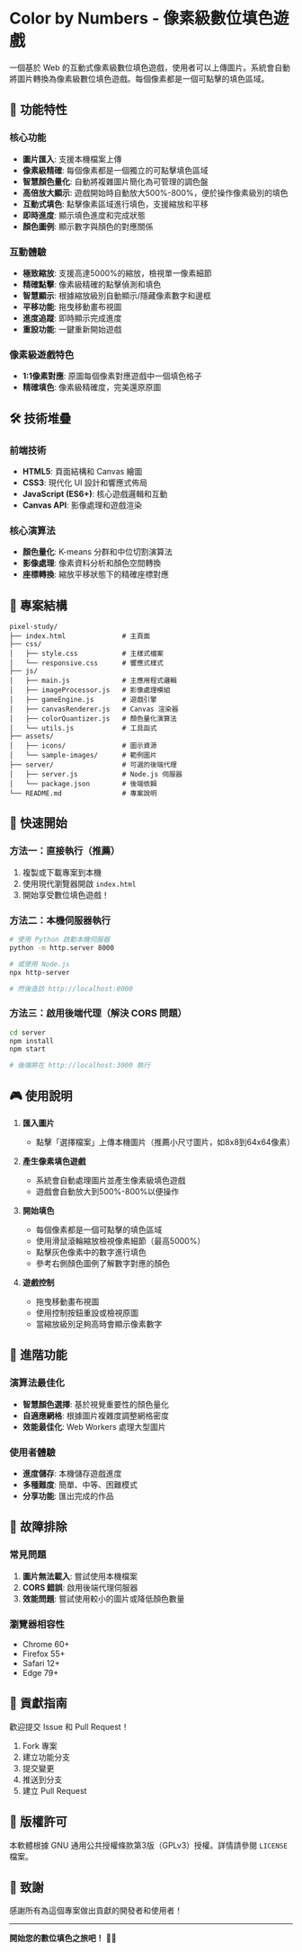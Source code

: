 # Color by Numbers - 像素級數位填色遊戲

一個基於 Web 的互動式像素級數位填色遊戲，使用者可以上傳圖片。系統會自動將圖片轉換為像素級數位填色遊戲。每個像素都是一個可點擊的填色區域。

## 🎨 功能特性

### 核心功能
- **圖片匯入**: 支援本機檔案上傳
- **像素級精確**: 每個像素都是一個獨立的可點擊填色區域
- **智慧顏色量化**: 自動將複雜圖片簡化為可管理的調色盤
- **高倍放大顯示**: 遊戲開始時自動放大500%-800%，便於操作像素級別的填色
- **互動式填色**: 點擊像素區域進行填色，支援縮放和平移
- **即時進度**: 顯示填色進度和完成狀態
- **顏色圖例**: 顯示數字與顏色的對應關係

### 互動體驗
- **極致縮放**: 支援高達5000%的縮放，檢視單一像素細節
- **精確點擊**: 像素級精確的點擊偵測和填色
- **智慧顯示**: 根據縮放級別自動顯示/隱藏像素數字和邊框
- **平移功能**: 拖曳移動畫布視圖
- **進度追蹤**: 即時顯示完成進度
- **重設功能**: 一鍵重新開始遊戲

### 像素級遊戲特色
- **1:1像素對應**: 原圖每個像素對應遊戲中一個填色格子
- **精確填色**: 像素級精確度，完美還原原圖

## 🛠️ 技術堆疊

### 前端技術
- **HTML5**: 頁面結構和 Canvas 繪圖
- **CSS3**: 現代化 UI 設計和響應式佈局
- **JavaScript (ES6+)**: 核心遊戲邏輯和互動
- **Canvas API**: 影像處理和遊戲渲染

### 核心演算法
- **顏色量化**: K-means 分群和中位切割演算法
- **影像處理**: 像素資料分析和顏色空間轉換
- **座標轉換**: 縮放平移狀態下的精確座標對應

## 📁 專案結構

```
pixel-study/
├── index.html              # 主頁面
├── css/
│   ├── style.css           # 主樣式檔案
│   └── responsive.css      # 響應式樣式
├── js/
│   ├── main.js             # 主應用程式邏輯
│   ├── imageProcessor.js   # 影像處理模組
│   ├── gameEngine.js       # 遊戲引擎
│   ├── canvasRenderer.js   # Canvas 渲染器
│   ├── colorQuantizer.js   # 顏色量化演算法
│   └── utils.js            # 工具函式
├── assets/
│   ├── icons/              # 圖示資源
│   └── sample-images/      # 範例圖片
├── server/                 # 可選的後端代理
│   ├── server.js           # Node.js 伺服器
│   └── package.json        # 後端依賴
└── README.md               # 專案說明
```

## 🚀 快速開始

### 方法一：直接執行（推薦）
1. 複製或下載專案到本機
2. 使用現代瀏覽器開啟 `index.html`
3. 開始享受數位填色遊戲！

### 方法二：本機伺服器執行
```bash
# 使用 Python 啟動本機伺服器
python -m http.server 8000

# 或使用 Node.js
npx http-server

# 然後造訪 http://localhost:8000
```

### 方法三：啟用後端代理（解決 CORS 問題）
```bash
cd server
npm install
npm start

# 後端將在 http://localhost:3000 執行
```

## 🎮 使用說明

1. **匯入圖片**
   - 點擊「選擇檔案」上傳本機圖片（推薦小尺寸圖片，如8x8到64x64像素）

2. **產生像素填色遊戲**
   - 系統會自動處理圖片並產生像素級填色遊戲
   - 遊戲會自動放大到500%-800%以便操作

3. **開始填色**
   - 每個像素都是一個可點擊的填色區域
   - 使用滑鼠滾輪縮放檢視像素細節（最高5000%）
   - 點擊灰色像素中的數字進行填色
   - 參考右側顏色圖例了解數字對應的顏色

4. **遊戲控制**
   - 拖曳移動畫布視圖
   - 使用控制按鈕重設或檢視原圖
   - 當縮放級別足夠高時會顯示像素數字

## 🌟 進階功能

### 演算法最佳化
- **智慧顏色選擇**: 基於視覺重要性的顏色量化
- **自適應網格**: 根據圖片複雜度調整網格密度
- **效能最佳化**: Web Workers 處理大型圖片

### 使用者體驗
- **進度儲存**: 本機儲存遊戲進度
- **多種難度**: 簡單、中等、困難模式
- **分享功能**: 匯出完成的作品

## 🐛 故障排除

### 常見問題
1. **圖片無法載入**: 嘗試使用本機檔案
2. **CORS 錯誤**: 啟用後端代理伺服器
3. **效能問題**: 嘗試使用較小的圖片或降低顏色數量

### 瀏覽器相容性
- Chrome 60+
- Firefox 55+
- Safari 12+
- Edge 79+

## 🤝 貢獻指南

歡迎提交 Issue 和 Pull Request！

1. Fork 專案
2. 建立功能分支
3. 提交變更
4. 推送到分支
5. 建立 Pull Request

## 📄 版權許可

本軟體根據 GNU 通用公共授權條款第3版（GPLv3）授權。詳情請參閱 `LICENSE` 檔案。

## 🙏 致謝

感謝所有為這個專案做出貢獻的開發者和使用者！

---

**開始您的數位填色之旅吧！** 🎨✨ 